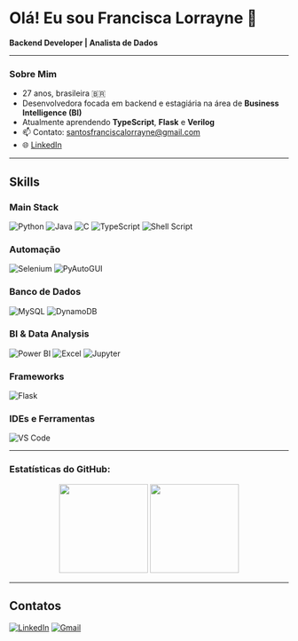 # Olá! Eu sou Francisca Lorrayne 👋

**Backend Developer | Analista de Dados**

---

### Sobre Mim

- 27 anos, brasileira 🇧🇷  
- Desenvolvedora focada em backend e estagiária na área de **Business Intelligence (BI)**  
- Atualmente aprendendo **TypeScript**, **Flask** e **Verilog**  
- 📫 Contato: santosfranciscalorrayne@gmail.com  
- 🌐 [LinkedIn](https://www.linkedin.com/in/francisca-lorrayne-588165227/)

---

## Skills

### Main Stack

![Python](https://img.shields.io/badge/Python-3776AB?style=for-the-badge&logo=python&logoColor=white)
![Java](https://img.shields.io/badge/Java-ED8B00?style=for-the-badge&logo=java&logoColor=white)
![C](https://img.shields.io/badge/C-00599C?style=for-the-badge&logo=c&logoColor=white)
![TypeScript](https://img.shields.io/badge/TypeScript-3178C6?style=for-the-badge&logo=typescript&logoColor=white)
![Shell Script](https://img.shields.io/badge/Shell_Script-121011?style=for-the-badge&logo=gnu-bash&logoColor=white)

### Automação

![Selenium](https://img.shields.io/badge/Selenium-43B02A?style=for-the-badge&logo=selenium&logoColor=white)
![PyAutoGUI](https://img.shields.io/badge/PyAutoGUI-FFD43B?style=for-the-badge&logo=python&logoColor=black)

### Banco de Dados

![MySQL](https://img.shields.io/badge/MySQL-005C84?style=for-the-badge&logo=mysql&logoColor=white)
![DynamoDB](https://img.shields.io/badge/DynamoDB-4053D6?style=for-the-badge&logo=amazon-dynamodb&logoColor=white)

### BI & Data Analysis

![Power BI](https://img.shields.io/badge/Power_BI-F2C811?style=for-the-badge&logo=powerbi&logoColor=black)
![Excel](https://img.shields.io/badge/Excel-217346?style=for-the-badge&logo=microsoft-excel&logoColor=white)
![Jupyter](https://img.shields.io/badge/Jupyter-F37626?style=for-the-badge&logo=jupyter&logoColor=white)

### Frameworks

![Flask](https://img.shields.io/badge/Flask-000000?style=for-the-badge&logo=flask&logoColor=white)

### IDEs e Ferramentas

![VS Code](https://img.shields.io/badge/VSCode-007ACC?style=for-the-badge&logo=visual-studio-code&logoColor=white)

---

### Estatísticas do GitHub:
<div align="center">
  <img height="160em" src="https://github-readme-stats-sigma-five.vercel.app/api?username=franciscalorraynes&show_icons=true&theme=radical&include_all_commits=true&count_private=true"/>
  <img height="160em" src="https://github-readme-stats.vercel.app/api/top-langs/?username=franciscalorraynes&layout=compact&theme=radical"/>
</div>


---

## Contatos

[![LinkedIn](https://img.shields.io/badge/LinkedIn-0A66C2?style=for-the-badge&logo=linkedin&logoColor=white)](https://www.linkedin.com/in/francisca-lorrayne-588165227/)
[![Gmail](https://img.shields.io/badge/Gmail-D14836?style=for-the-badge&logo=gmail&logoColor=white)](mailto:santosfranciscalorrayne@gmail.com)



